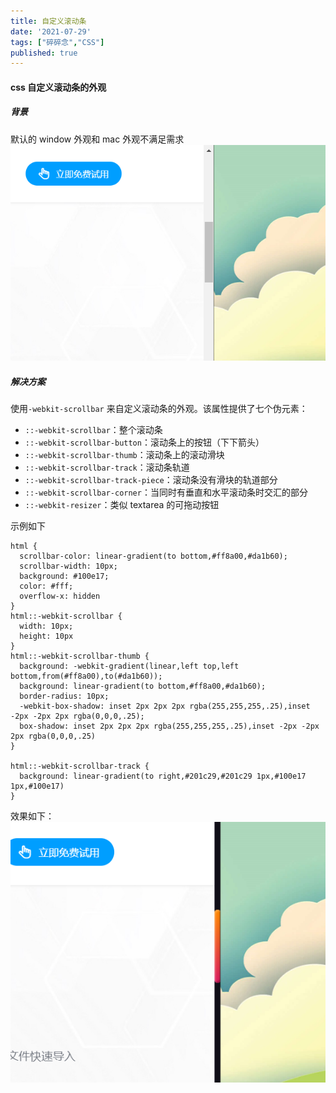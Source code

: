 ```yaml
---
title: 自定义滚动条
date: '2021-07-29'
tags: ["碎碎念","CSS"]
published: true
---
```


#### css 自定义滚动条的外观

##### 背景

默认的 window 外观和 mac 外观不满足需求
![image](./window.png)

##### 解决方案

使用`-webkit-scrollbar` 来自定义滚动条的外观。该属性提供了七个伪元素：

- `::-webkit-scrollbar`：整个滚动条
- `::-webkit-scrollbar-button`：滚动条上的按钮（下下箭头）
- `::-webkit-scrollbar-thumb`：滚动条上的滚动滑块
- `::-webkit-scrollbar-track`：滚动条轨道
- `::-webkit-scrollbar-track-piece`：滚动条没有滑块的轨道部分
- `::-webkit-scrollbar-corner`：当同时有垂直和水平滚动条时交汇的部分
- `::-webkit-resizer`：类似 textarea 的可拖动按钮

示例如下

```
html {
  scrollbar-color: linear-gradient(to bottom,#ff8a00,#da1b60);
  scrollbar-width: 10px;
  background: #100e17;
  color: #fff;
  overflow-x: hidden
}
html::-webkit-scrollbar {
  width: 10px;
  height: 10px
}
html::-webkit-scrollbar-thumb {
  background: -webkit-gradient(linear,left top,left bottom,from(#ff8a00),to(#da1b60));
  background: linear-gradient(to bottom,#ff8a00,#da1b60);
  border-radius: 10px;
  -webkit-box-shadow: inset 2px 2px 2px rgba(255,255,255,.25),inset -2px -2px 2px rgba(0,0,0,.25);
  box-shadow: inset 2px 2px 2px rgba(255,255,255,.25),inset -2px -2px 2px rgba(0,0,0,.25)
}

html::-webkit-scrollbar-track {
  background: linear-gradient(to right,#201c29,#201c29 1px,#100e17 1px,#100e17)
}

```

效果如下：
![image](./window效果.png)